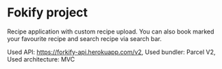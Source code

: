 # Fokify project

Recipe application with custom recipe upload. You can also book marked your favourite recipe and search recipe via search bar.

Used API: https://forkify-api.herokuapp.com/v2,
Used bundler: Parcel V2,
Used architecture: MVC
